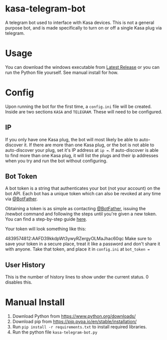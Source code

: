 # kasa-telegram-bot
A telegram bot used to interface with Kasa devices.
This is not a general purpose bot, and is made specifically to turn on or off a single Kasa plug via telegram.

# Usage
You can download the windows executable from [Latest Release](https://github.com/FlamingPaw/kasa-telegram-bot/releases/latest/download/kasa-telegram-bot.exe) or you can run the Python file yourself. See manual install for how.

# Config
Upon running the bot for the first time, a `config.ini` file will be created. Inside are two sections `KASA` and `TELEGRAM`. These will need to be configured.

## IP
If you only have one Kasa plug, the bot will most likely be able to auto-discover it. If there are more than one Kasa plug, or the bot is not able to auto-discover your plug, set it's IP address at `ip =`. If auto-discover is able to find more than one Kasa plug, it will list the plugs and their ip addresses when you try and run the bot without configuring.

## Bot Token
A bot token is a string that authenticates your bot (not your account) on the bot API. Each bot has a unique token which can also be revoked at any time via [@BotFather](https://t.me/botfather).

Obtaining a token is as simple as contacting [@BotFather](https://t.me/botfather), issuing the /newbot command and following the steps until you're given a new token. You can find a step-by-step guide [here](https://core.telegram.org/bots/features#creating-a-new-bot).

Your token will look something like this:

4839574812:AAFD39kkdpWt3ywyRZergyOLMaJhac60qc
Make sure to save your token in a secure place, treat it like a password and don't share it with anyone.
Take that token, and place it in `config.ini` at `bot_token =`

## User History
This is the number of history lines to show under the current status. 0 disables this.

# Manual Install
1. Download Python from https://www.python.org/downloads/
2. Download pip from https://pip.pypa.io/en/stable/installation/
3. Run `pip install -r requirements.txt` to install required libraries.
4. Run the python file `kasa-telegram-bot.py`
